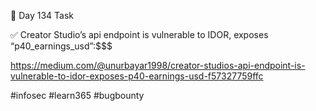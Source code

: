 🎯 Day 134 Task


✅ Creator Studio’s api endpoint is vulnerable to IDOR, exposes “p40_earnings_usd”:$$$


https://medium.com/@unurbayar1998/creator-studios-api-endpoint-is-vulnerable-to-idor-exposes-p40-earnings-usd-f57327759ffc


#infosec #learn365 #bugbounty
